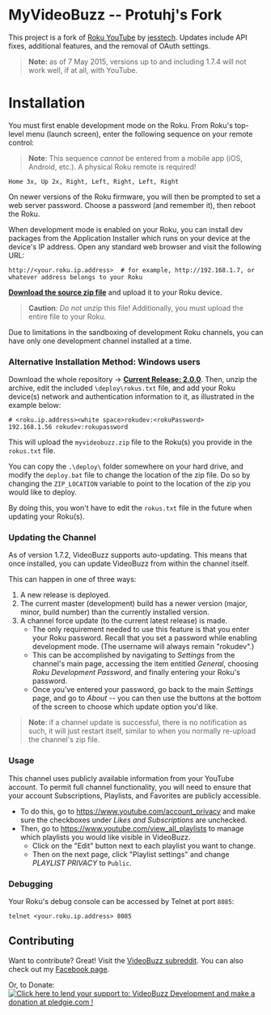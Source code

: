 MyVideoBuzz -- Protuhj's Fork
=============

This project is a fork of [Roku YouTube](https://github.com/jesstech/Roku-YouTube) by [jesstech](https://github.com/jesstech). Updates include API fixes, additional features, and the removal of OAuth settings.

> **Note:** as of 7 May 2015, versions up to and including 1.7.4 will not work well, if at all, with YouTube.

Installation
============

You must first enable development mode on the Roku. From Roku's top-level menu (launch screen), enter the following sequence on your remote control:

> **Note**: This sequence _cannot_ be entered from a mobile app (iOS, Android, etc.). A physical Roku remote is required!

    Home 3x, Up 2x, Right, Left, Right, Left, Right

On newer versions of the Roku firmware, you will then be prompted to set a web server password. Choose a password (and remember it), then reboot the Roku.

When development mode is enabled on your Roku, you can install dev packages
from the Application Installer which runs on your device at the device's IP
address. Open any standard web browser and visit the following URL:

    http://<your.roku.ip.address>  # for example, http://192.168.1.7, or whatever address belongs to your Roku

[**Download the source zip file**](https://github.com/Protuhj/myvideobuzz/releases/download/v2.0.0/MyVideoBuzz_v2_0_0.zip) and upload it to your Roku device.

> **Caution**: _Do not_ unzip this file! Additionally, you must upload the entire file to your Roku.

Due to limitations in the sandboxing of development Roku channels, you can have only one development channel installed at a time.

### Alternative Installation Method: Windows users

Download the whole repository &rarr; [**Current Release: 2.0.0**](https://github.com/Protuhj/myvideobuzz/archive/v2.0.0.zip). Then, unzip the archive, edit the included `\deploy\rokus.txt` file, and add your Roku device(s) network and authentication information to it, as illustrated in the example below:

    # <roku.ip.address><white space>rokudev:<rokuPassword>
    192.168.1.56 rokudev:rokupassword

This will upload the `myvideobuzz.zip` file to the Roku(s) you provide in the `rokus.txt` file.

You can copy the `.\deploy\` folder somewhere on your hard drive, and modify the `deploy.bat` file to change the location of the zip file. Do so by changing the `ZIP_LOCATION` variable to point to the location of the zip you would like to deploy.

By doing this, you won't have to edit the `rokus.txt` file in the future when updating your Roku(s).

### Updating the Channel

As of version 1.7.2, VideoBuzz supports auto-updating. This means that once installed, you can update VideoBuzz from within the channel itself.

This can happen in one of three ways:

1. A new release is deployed.
2. The current master (development) build has a newer version (major, minor, build number) than the currently installed version.
3. A channel force update (to the current latest release) is made.
    + The only requirement needed to use this feature is that you enter your Roku password. Recall that you set a password while enabling development mode. (The username will always remain "rokudev".)
    + This can be accomplished by navigating to _Settings_ from the channel's main page, accessing the item entitled _General_, choosing _Roku Development Password_, and finally entering your Roku's password.
    + Once you've entered your password, go back to the main _Settings_ page, and go to _About_ -- you can then use the buttons at the bottom of the screen to choose which update option you'd like.

> **Note**: if a channel update is successful, there is no notification as such, it will just restart itself, similar to when you normally re-upload the channel's zip file.

### Usage

This channel uses publicly available information from your YouTube account. To permit full channel functionality, you will need to ensure that your account Subscriptions, Playlists, and Favorites are publicly accessible.

* To do this, go to https://www.youtube.com/account_privacy and make sure the checkboxes under _Likes and Subscriptions_ are unchecked.
* Then, go to https://www.youtube.com/view_all_playlists to manage which playlists you would like visible in VideoBuzz.
    + Click on the "Edit" button next to each playlist you want to change.
    + Then on the next page, click "Playlist settings" and change _PLAYLIST PRIVACY_ to `Public`.

### Debugging

Your Roku's debug console can be accessed by Telnet at port `8085`:

    telnet <your.roku.ip.address> 8085

## Contributing

Want to contribute? Great! Visit the [VideoBuzz subreddit](http://www.reddit.com/r/videobuzz).
You can also check out my [Facebook page](https://www.facebook.com/Protuhj).

Or, to Donate: <a href='https://pledgie.com/campaigns/23378'><img alt='Click here to lend your support to: VideoBuzz Development and make a donation at pledgie.com !' src='https://pledgie.com/campaigns/23378.png?skin_name=chrome' border='0' ></a>
